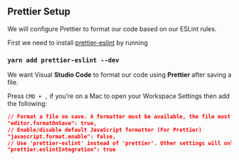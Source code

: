## Prettier Setup

We will configure Prettier to format our code based on our ESLint rules.

First we need to install [prettier-eslint](https://www.npmjs.com/package/prettier-eslint) by running

### `yarn add prettier-eslint --dev`

We want Visual **Studio Code** to format our code using **Prettier** after saving a file.

Press `CMD + ,` if you’re on a Mac to open your Workspace Settings then add the following:

```json
// Format a file on save. A formatter must be available, the file must not be auto-saved, and editor must not be shutting down.
"editor.formatOnSave": true,
// Enable/disable default JavaScript formatter (For Prettier)
"javascript.format.enable": false,
// Use 'prettier-eslint' instead of 'prettier'. Other settings will only be fallbacks in case they could not be inferred from eslint rules.
"prettier.eslintIntegration": true
```

